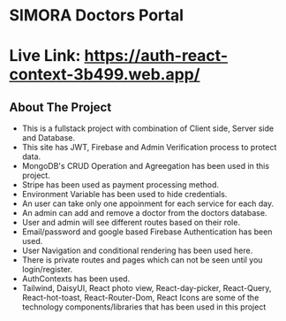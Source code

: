 # SIMORA Doctors Portal

# Live Link: https://auth-react-context-3b499.web.app/

## About The Project

* This is a fullstack project with combination of Client side, Server side and Database.
* This site has JWT, Firebase and Admin Verification process to protect data.
* MongoDB's CRUD Operation and Agreegation has been used in this project.
* Stripe has been used as payment processing method.
* Environment Variable has been used to hide credentials.
* An user can take only one appoinment for each service for each day.
* An admin can add and remove a doctor from the doctors database.
* User and admin will see different routes based on their role.  
* Email/password and google based Firebase Authentication has been used.
* User Navigation and conditional rendering has been used here.
* There is private routes and pages which can not be seen until you login/register.
* AuthContexts has been used.
* Tailwind, DaisyUI, React photo view, React-day-picker, React-Query, React-hot-toast, React-Router-Dom, React Icons are some of the technology components/libraries that has been used in this project
